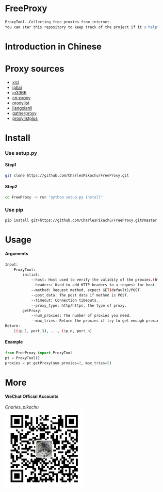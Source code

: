 # FreeProxy
```sh
ProxyTool--Collecting free proxies from internet.
You can star this repository to keep track of the project if it's helpful for you, thank you for your support.
```

# Introduction in Chinese


# Proxy sources
- [xici](http://www.xicidaili.com/)
- [iphai](http://www.iphai.com/free/ng)
- [ip3366](http://www.ip3366.net/free/)
- [cn-proxy](https://cn-proxy.com/)
- [proxylist](https://proxy-list.org/english/index.php)
- [jiangxianli](http://ip.jiangxianli.com/?page=1)
- [gatherproxy](http://www.gatherproxy.com/zh/)
- [proxylistplus](https://list.proxylistplus.com/Fresh-HTTP-Proxy-List-1)

# Install
### Use setup.py
#### Step1
```sh
git clone https://github.com/CharlesPikachu/FreeProxy.git
```
#### Step2
```sh
cd FreeProxy -> run "python setup.py install"
```
### Use pip
```sh
pip install git+https://github.com/CharlesPikachu/FreeProxy.git@master
```

# Usage
#### Arguments
```sh
Input:
	ProxyTool:
		initial:
			--host: Host used to verify the validity of the proxies.(http://www.baidu.com/ by default)
			--headers: Used to add HTTP headers to a request for host.
			--method: Request method, expect GET(default)/POST.
			--post_data: The post data if method is POST.
			--timeout: Connection timeouts.
			--proxy_type: http/https, the type of proxy.
		getProxy:
			--num_proxies: The number of proxies you need.
			--max_tries: Return the proxies if try to get enough proxies more max_tries times.
Return:
	[(ip_1, port_1), ..., (ip_n, port_n]
```
#### Example
```python
from FreeProxy import ProxyTool
pt = ProxyTool()
proxies = pt.getProxy(num_proxies=2, max_tries=5)
```

# More
#### WeChat Official Accounts
*Charles_pikachu*  
![img](pikachu.jpg)
